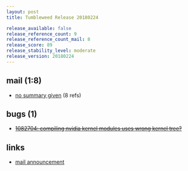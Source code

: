 ```yaml
---
layout: post
title: Tumbleweed Release 20180224

release_available: false
release_reference_count: 9
release_reference_count_mail: 8
release_score: 89
release_stability_level: moderate
release_version: 20180224
---
```


## mail (1:8)

- [no summary given](https://lists.opensuse.org/opensuse-factory/2018-02/msg01130.html) (8 refs)

## bugs (1)

<!--more-->

- ~~[1082704: compiling nvidia kernel modules uses wrong kernel tree?](https://bugzilla.opensuse.org/show_bug.cgi?id=1082704)~~



## links

- [mail announcement](https://lists.opensuse.org/opensuse-factory/2018-02/msg01117.html)
